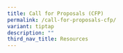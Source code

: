 ```yaml
---
title: Call for Proposals (CFP)
permalink: /call-for-proposals-cfp/
variant: tiptap
description: ""
third_nav_title: Resources
---
```

